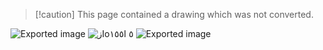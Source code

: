 > [!caution] This page contained a drawing which was not converted.   

![Exported image](Exported%20image%2020240415112032-0.jpeg) ![زIo٥ ا١٥٥ ](Exported%20image%2020240415112032-1.jpeg) ![Exported image](Exported%20image%2020240415112032-2.jpeg)